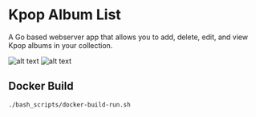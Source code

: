 # Kpop Album List

A Go based webserver app that allows you to add, delete, edit, and view Kpop albums in your collection.

![alt text](https://i.imgur.com/IsQ7HC3.png)
![alt text](https://i.imgur.com/2EqJtfp.png)

## Docker Build
```shell
./bash_scripts/docker-build-run.sh
```